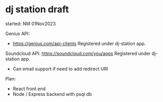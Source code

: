# dj station draft
started: NM 01Nov2023

Genius API:
- https://genius.com/api-clients
Registered under dj-station app.

Soundcloud API:
https://soundcloud.com/you/apps
Registered under dj-station app.
- Can email support if need to add redirect URI

Plan:
- React front end
- Node / Express backend with psql db